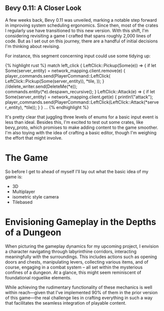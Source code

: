 ## Bevy 0.11: A Closer Look

A few weeks back, Bevy 0.11 was unveiled, marking a notable step forward in improving system scheduling ergonomics. Since then, most of the crates I regularly use have transitioned to this new version. With this shift, I'm considering revisiting a game I crafted that spans roughly 2,000 lines of code. But as I set out on this journey, there are a handful of initial decisions I'm thinking about revising.

For instance, this segment concerning input could use some tidying up:

{% highlight rust %}
match left_click {
LeftClick::Pickup(Some(e)) => {
if let Some(server_entity) = network_mapping.client.remove(e) {
player_commands.send(PlayerCommand::LeftClick(
LeftClick::Pickup(Some(server_entity)),
*tile,
));
}
//delete_writer.send(DeleteMe(*e));
commands.entity(*e).despawn_recursive();
}
LeftClick::Attack(e) => {
if let Some(server_entity) = network_mapping.client.get(e) {
println!("attack");
player_commands.send(PlayerCommand::LeftClick(LeftClick::Attack(*server_entity), *tile));
}
}
...
{% endhighlight %}

It's pretty clear that juggling three levels of enums for a basic input event is less than ideal. Besides this, I'm excited to test out some crates, like bevy_proto, which promises to make adding content to the game smoother. I'm also toying with the idea of crafting a basic editor, though I'm weighing the effort that might involve.


# The Game

So before I get to ahead of myself I'll lay out what the basic idea of my game is:
* 3D  
* Multiplayer  
* isometric style camera  
* Tilebased  

# Envisioning Gameplay in the Depths of a Dungeon

When picturing the gameplay dynamics for my upcoming project, I envision a character navigating through labyrinthine corridors, interacting meaningfully with the surroundings. This includes actions such as opening doors and chests, manipulating levers, collecting various items, and of course, engaging in a combat system – all set within the mysterious confines of a dungeon. At a glance, this might seem reminiscent of foundational roguelike elements.

While achieving the rudimentary functionality of these mechanics is well within reach—given that I've implemented 90% of them in the prior version of this game—the real challenge lies in crafting everything in such a way that facilitates the seamless integration of playable content.

